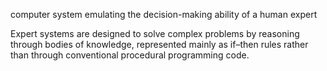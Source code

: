 computer system emulating the decision-making ability of a human expert

Expert systems are designed to solve complex problems by reasoning through bodies of knowledge, represented mainly as if–then rules rather than through conventional procedural programming code.

